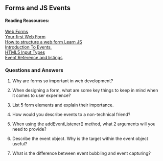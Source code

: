 ## Forms and JS Events

#### Reading Reasources:  
[Web Forms](https://developer.mozilla.org/en-US/docs/Learn/Forms)  
[Your first Web Form](https://developer.mozilla.org/en-US/docs/Learn/Forms/Your_first_form)  
[How to structure a web form
](https://developer.mozilla.org/en-US/docs/Learn/Forms/How_to_structure_a_web_form)
[Learn JS](https://developer.mozilla.org/en-US/docs/Learn/JavaScript)  
[Introduction To Events.](https://developer.mozilla.org/en-US/docs/Learn/JavaScript/Building_blocks/Events)  
[HTML5 Input Types](https://developer.mozilla.org/en-US/docs/Learn/Forms/HTML5_input_types)  
[Event Reference and listings](https://developer.mozilla.org/en-US/docs/Web/Events)  

### Questions and Answers

1. Why are forms so important in web development?  

2. When designing a form, what are some key things to keep in mind when it comes to user experience?  

3. List 5 form elements and explain their importance. 

4. How would you describe events to a non-technical friend?  

5. When using the addEventListener() method, what 2 arguments will you need to provide?  

6. Describe the event object. Why is the target within the event object useful?  

7. What is the difference between event bubbling and event capturing?  

